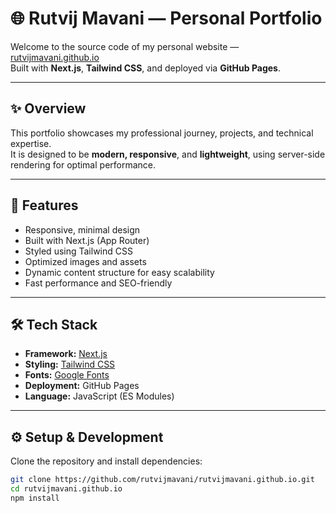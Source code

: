 # 🌐 Rutvij Mavani — Personal Portfolio

Welcome to the source code of my personal website — [rutvijmavani.github.io](https://rutvijmavani.github.io)  
Built with **Next.js**, **Tailwind CSS**, and deployed via **GitHub Pages**.

---

## ✨ Overview

This portfolio showcases my professional journey, projects, and technical expertise.  
It is designed to be **modern, responsive**, and **lightweight**, using server-side rendering for optimal performance.

---

## 🚀 Features

- Responsive, minimal design  
- Built with Next.js (App Router)  
- Styled using Tailwind CSS  
- Optimized images and assets  
- Dynamic content structure for easy scalability  
- Fast performance and SEO-friendly  

---

## 🛠️ Tech Stack

- **Framework:** [Next.js](https://nextjs.org)  
- **Styling:** [Tailwind CSS](https://tailwindcss.com)  
- **Fonts:** [Google Fonts](https://fonts.google.com)  
- **Deployment:** GitHub Pages  
- **Language:** JavaScript (ES Modules)

---

## ⚙️ Setup & Development

Clone the repository and install dependencies:

```bash
git clone https://github.com/rutvijmavani/rutvijmavani.github.io.git
cd rutvijmavani.github.io
npm install
